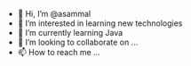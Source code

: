 - 👋 Hi, I’m @asammal
- 👀 I’m interested in learning new technologies
- 🌱 I’m currently learning Java
- 💞️ I’m looking to collaborate on ...
- 📫 How to reach me ...

<!---
asammal/asammal is a ✨ special ✨ repository because its `README.md` (this file) appears on your GitHub profile.
You can click the Preview link to take a look at your changes.
--->
